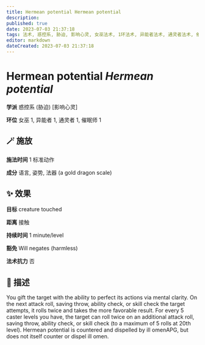 ```yaml
---
title: Hermean potential Hermean potential
description: 
published: true
date: 2023-07-03 21:37:18
tags: 法术, 惑控系, 胁迫, 影响心灵, 女巫法术, 1环法术, 异能者法术, 通灵者法术, 催眠师法术
editor: markdown
dateCreated: 2023-07-03 21:37:18
---
```


# **Hermean potential** *Hermean potential*

**学派** 惑控系 (胁迫) \[影响心灵\] 

**环位** 女巫 1, 异能者 1, 通灵者 1, 催眠师 1

## 🪄 施放

**施法时间** 1 标准动作

**成分** 语言, 姿势, 法器 (a gold dragon scale)

## ✨ 效果 

**目标** creature touched 

**距离** 接触  

**持续时间** 1 minute/level 

**豁免** Will negates (harmless)

**法术抗力** 否

## 📖 描述

You gift the target with the ability to perfect its actions via mental clarity. On the next attack roll, saving throw, ability check, or skill check the target attempts, it rolls twice and takes the more favorable result. For every 5 caster levels you have, the target can roll twice on an additional attack roll, saving throw, ability check, or skill check (to a maximum of 5 rolls at 20th level).  Hermean potential is countered and dispelled by ill omenAPG, but does not itself counter or dispel ill omen.
    